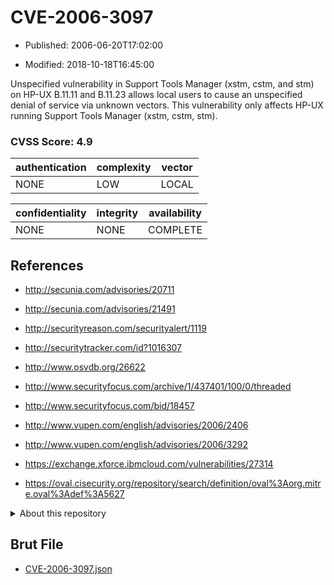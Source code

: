 # CVE-2006-3097

- Published: 2006-06-20T17:02:00

- Modified: 2018-10-18T16:45:00

Unspecified vulnerability in Support Tools Manager (xstm, cstm, and stm) on HP-UX B.11.11 and B.11.23 allows local users to cause an unspecified denial of service via unknown vectors. This vulnerability only affects HP-UX running Support Tools Manager (xstm, cstm, stm).

### CVSS Score: **4.9**

| authentication | complexity | vector |
| --- | --- | --- |
| NONE | LOW | LOCAL |

| confidentiality | integrity | availability |
| --- | --- | --- |
| NONE | NONE | COMPLETE |

## References

* http://secunia.com/advisories/20711

* http://secunia.com/advisories/21491

* http://securityreason.com/securityalert/1119

* http://securitytracker.com/id?1016307

* http://www.osvdb.org/26622

* http://www.securityfocus.com/archive/1/437401/100/0/threaded

* http://www.securityfocus.com/bid/18457

* http://www.vupen.com/english/advisories/2006/2406

* http://www.vupen.com/english/advisories/2006/3292

* https://exchange.xforce.ibmcloud.com/vulnerabilities/27314

* https://oval.cisecurity.org/repository/search/definition/oval%3Aorg.mitre.oval%3Adef%3A5627

<details>
<summary>About this repository</summary> 

  This repository is part of the project [Live Hack CVE](https://github.com/Live-Hack-CVE). Main website can be found [www.live-hack.org](https://www.live-hack.org) 
  
  Made by [Sn0wAlice](https://github.com/Sn0wAlice) for the people that care about security and need to have a feed of the latest CVEs. Hope you enjoy it, don't forget to star the repo and follow me on [Twitter](https://twitter.com/Sn0wAlice) and [Github](https://github.com/Sn0wAlice). And that is my [personnal website](https://www.alice-snow.me/)

  - [Home Page](https://github.com/Live-Hack-CVE)
  - [Framework](https://github.com/Live-Hack-CVE/cve-framework)
  - [CVE database](https://github.com/Live-Hack-CVE/full_database)
  - [Changelog](https://github.com/Live-Hack-CVE/Changelog)
</details>

## Brut File

* [CVE-2006-3097.json](https://raw.githubusercontent.com/Live-Hack-CVE/full_database/main/cves/2006/CVE-2006-3097.json)

